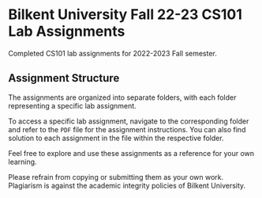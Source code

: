 # Bilkent University Fall 22-23 CS101 Lab Assignments

Completed CS101 lab assignments for 2022-2023 Fall semester.

## Assignment Structure

The assignments are organized into separate folders, with each folder representing a specific lab assignment.

To access a specific lab assignment, navigate to the corresponding folder and refer to the `PDF` file for the assignment instructions. You can also find solution to each assignment in the file within the respective folder.

Feel free to explore and use these assignments as a reference for your own learning. 

Please refrain from copying or submitting them as your own work. Plagiarism is against the academic integrity policies of Bilkent University.
